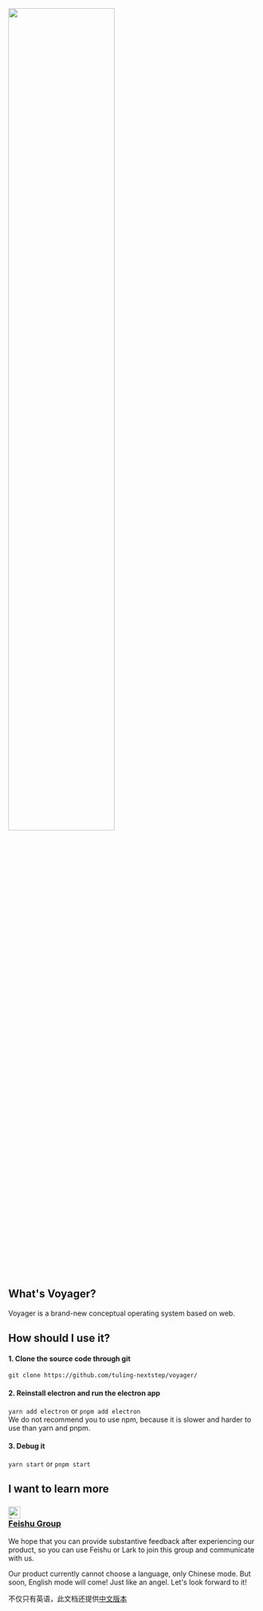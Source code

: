 <img src="http://www.xctmit.fun/tuling_voyager.png" width="65%" height="65%">

## What's Voyager?
Voyager is a brand-new conceptual operating system based on web.
## How should I use it?
#### 1. Clone the source code through git
   `git clone https://github.com/tuling-nextstep/voyager/`
#### 2. Reinstall electron and run the electron app  
   `yarn add electron` or `pnpm add electron`  
   We do not recommend you to use npm, because it is slower and harder to use than yarn and pnpm.
#### 3. Debug it
   `yarn start` or `pnpm start`
## I want to learn more
### [<img src="http://xctmit.fun/lark.png" alt="Lark Logo" width="24px" height="24px"><div>Feishu Group</div>](https://applink.feishu.cn/client/chat/chatter/add_by_link?link_token=21drce32-eb2f-4250-9f44-3f3a9ccc60e5)
We hope that you can provide substantive feedback after experiencing our product, so you can use Feishu or Lark to join this group and communicate with us.  
  
Our product currently cannot choose a language, only Chinese mode.
But soon, English mode will come! Just like an angel. Let's look forward to it!
  
不仅只有英语，此文档还提供[中文版本](README/ZH_CN.md)
